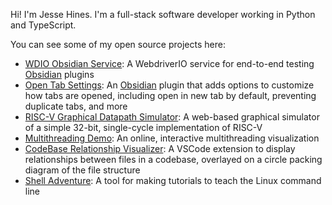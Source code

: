 Hi! I'm Jesse Hines. I'm a full-stack software developer working in Python and TypeScript.

You can see some of my open source projects here:
- [WDIO Obsidian Service](https://github.com/jesse-r-s-hines/wdio-obsidian-service): A WebdriverIO service for end-to-end testing [Obsidian](https://obsidian.md) plugins
- [Open Tab Settings](https://github.com/jesse-r-s-hines/obsidian-open-tab-settings): An [Obsidian](https://obsidian.md) plugin that adds options to customize how tabs are opened, including open in new tab by default, preventing duplicate tabs, and more 
- [RISC-V Graphical Datapath Simulator](https://github.com/jesse-r-s-hines/RISC-V-Graphical-Datapath-Simulator): A web-based graphical simulator of a simple 32-bit, single-cycle implementation of RISC-V
- [Multithreading Demo](https://github.com/jesse-r-s-hines/MultithreadingDemo): An online, interactive multithreading visualization
- [CodeBase Relationship Visualizer](https://github.com/jesse-r-s-hines/CodeBaseRelationshipVisualizer):  A VSCode extension to display relationships between files in a codebase, overlayed on a circle packing diagram of the file structure
- [Shell Adventure](https://github.com/jesse-r-s-hines/ShellAdventure):  A tool for making tutorials to teach the Linux command line
